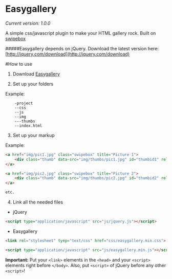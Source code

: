 Easygallery
===========
*Current version: 1.0.0*

A simple css/javascript plugin to make your HTML gallery rock.
Built on [swipebox](http://github.com/brutaldesign/swipebox)

#####Easygallery depends on jQuery. Download the latest version here: [http://jquery.com/download](http://jquery.com/download)

#How to use

1) Download [Easygallery](https://github.com/fonorobert/easygallery/archive/master.zip)

2) Set up your folders

Example:
```
    -project
    --css
    --js
    --img
    ---thumbs
    --index.html
```
	
3) Set up your markup

Example:
```html
<a href="img/pic1.jpg" class="swipebox" title="Picture 1">
	<div class="thumb" data-src="img/thumbs/pic1.jpg" id="thumbid1" rel="gallery-1"></div>
</a>

<a href="img/pic2.jpg" class="swipebox" title="Picture 2">
	<div class="thumb" data-src="img/thumbs/pic2.jpg" id="thumbid2" rel="gallery-1"></div>
</a>

etc.
```

4) Link all the needed files
- jQuery
```html
<script type="application/javascript" src="js/jquery.js"></script>
```

- Easygallery
```html
<link rel="stylesheet" tyep="text/css" href="css/easygallery.min.css">

<script type="application/javascript" src="js/easygallery.min.js"></script>
```
**Important:** Put your ```<link>``` elements in the ```<head>``` and your ```<script>``` elements right before ```</body>```.
Also, put ```<script>``` of jQuery before any other ```<script>```!
